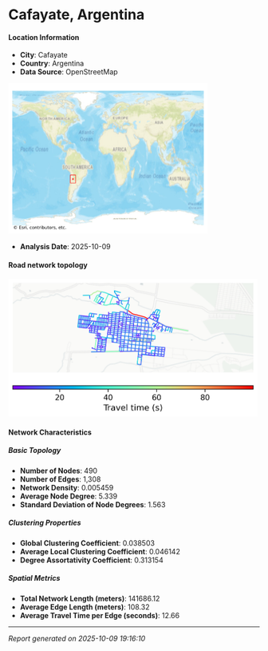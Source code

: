 # Cafayate, Argentina

#### Location Information

- **City**: Cafayate
- **Country**: Argentina
- **Data Source**: OpenStreetMap
<img src="Cafayate_location.png" alt="Cafayate Location Map" width="400" />

- **Analysis Date**: 2025-10-09

#### Road network topology

<img src="Cafayate_network_map.png" alt="Cafayate Road Network Map" width="500"/>

#### Network Characteristics

##### Basic Topology

- **Number of Nodes**: 490
- **Number of Edges**: 1,308
- **Network Density**: 0.005459
- **Average Node Degree**: 5.339
- **Standard Deviation of Node Degrees**: 1.563

##### Clustering Properties

- **Global Clustering Coefficient**: 0.038503
- **Average Local Clustering Coefficient**: 0.046142
- **Degree Assortativity Coefficient**: 0.313154

##### Spatial Metrics

- **Total Network Length (meters)**: 141686.12
- **Average Edge Length (meters)**: 108.32
- **Average Travel Time per Edge (seconds)**: 12.66

---
*Report generated on 2025-10-09 19:16:10*
